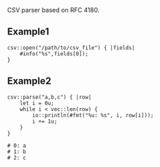 CSV parser based on RFC 4180.

Example1
---------
 	csv::open("/path/to/csv_file") { |fields|
   		#info("%s",fields[0]);
	}
	
Example2
---------

	csv::parse("a,b,c") { |row|
   		let i = 0u;
   		while i < vec::len(row) {
      		io::println(#fmt("%u: %s", i, row[i]));
      		i += 1u;
   		}
	}
	
	# 0: a
	# 1: b
	# 2: c

